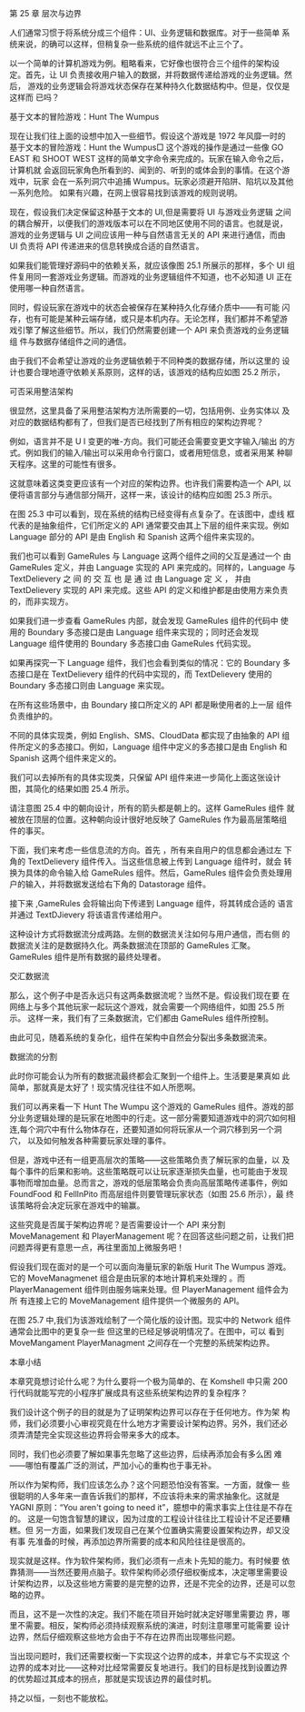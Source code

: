 第 25 章 层次与边界

人们通常习惯于将系统分成三个组件：UI、业务逻辑和数据库。对于一些简单
系统来说，的确可以这样，但稍复杂一些系统的组件就远不止三个了。

以一个简单的计算机游戏为例。粗略看来，它好像也很符合三个组件的架构设
定。首先，让 UI 负责接收用户输入的数据，并将数据传递给游戏的业务逻辑。然后，
游戏的业务逻辑会将游戏状态保存在某种持久化数据结构中。但是，仅仅是这样而
已吗？

基于文本的冒险游戏：Hunt The Wumpus

现在让我们往上面的设想中加入一些细节。假设这个游戏是 1972 年风靡一时的
基于文本的冒险游戏：Hunt the Wumpus□ 这个游戏的操作是通过一些像 GO EAST
和 SHOOT WEST 这样的简单文字命令来完成的。玩家在输入命令之后，计算机就
会返回玩家角色所看到的、闻到的、听到的或体会到的事情。在这个游戏中，玩家
会在一系列洞穴中追捕 Wumpus。玩家必须避开陷阱、陷坑以及其他一系列危险。
如果有兴趣，在网上很容易找到该游戏的规则说明。

现在，假设我们决定保留这种基于文本的 UI,但是需要将 UI 与游戏业务逻辑
之间的耦合解开，以便我们的游戏版本可以在不同地区使用不同的语言。也就是说，
游戏的业务逻辑与 UI 之间应该用一种与自然语言无关的 API 来进行通信，而由 UI
负责将 API 传递进来的信息转换成合适的自然语言。

如果我们能管理好源码中的依赖关系，就应该像图 25.1 所展示的那样，多个
UI 组件复用同一套游戏业务逻辑。而游戏的业务逻辑组件不知道，也不必知道 UI
正在使用哪一种自然语言。

同时，假设玩家在游戏中的状态会被保存在某种持久化存储介质中——有可能
闪存，也有可能是某种云端存储，或只是本机内存。无论怎样，我们都并不希望游
戏引擎了解这些细节。所以，我们仍然需要创建一个 API 来负责游戏的业务逻辑组
件与数据存储组件之间的通信。

由于我们不会希望让游戏的业务逻辑依赖于不同种类的数据存储，所以这里的
设计也要合理地遵守依赖关系原则，这样的话，该游戏的结构应如图 25.2 所示，

可否采用整洁架构

很显然，这里具备了采用整洁架构方法所需要的—切，包括用例、业务实体以
及对应的数据结构都有了，但我们是否已经找到了所有相应的架构边界呢？

例如，语言并不是 U I 变更的唯-方向。我们可能还会需要变更文字输入/输出
的方式。例如我们的输入/输出可以采用命令行窗口，或者用短信息，或者采用某
种聊天程序。这里的可能性有很多。

这就意味着这类变更应该有一个对应的架构边界。也许我们需要构造一个 API,
以便将语言部分与通信部分隔开，这样一来，该设计的结构应如图 25.3 所示。

在图 25.3 中可以看到，现在系统的结构已经变得有点复杂了。在该图中，虚线
框代表的是抽象组件，它们所定义的 API 通常要交由其上下层的组件来实现。例如
Language 部分的 API 是由 English 和 Spanish 这两个组件来实现的。

我们也可以看到 GameRules 与 Language 这两个组件之间的父互是通过一个
由 GameRules 定义，并由 Language 实现的 API 来完成的。同样的，Language
与 TextDelievery 之 间 的 交 互 也 是 通 过 由 Language 定 义 ， 并由
TextDelievery 实现的 API 来完成。这些 API 的定义和维护都是由使用方来负责
的，而非实现方。

如果我们进一步查看 GameRules 内部，就会发现 GameRules 组件的代码中
使用的 Boundary 多态接口是由 Language 组件来实现的；同时还会发现
Language 组件使用的 Boundary 多态接口由 GameRules 代码实现。

如果再探究一下 Language 组件，我们也会看到类似的情况：它的 Boundary
多态接口是在 TextDelievery 组件的代码中实现的，而 TextDelievery 使用的
Boundary 多态接口则由 Language 来实现。

在所有这些场景中，由 Boundary 接口所定义的 API 都是瞅使用者的上一层
组件负责维护的。

不同的具体实现类，例如 English、SMS、CloudData 都实现了由抽象的 API
组件所定义的多态接口。例如，Language 组件中定义的多态接口是由 English
和 Spanish 这两个组件来定义的。

我们可以去掉所有的具体实现类，只保留 API 组件来进一步简化上面这张设计
图，其简化的结果如图 25.4 所示。

请注意图 25.4 中的朝向设计，所有的箭头都是朝上的。这样 GameRules 组件
就被放在顶层的位置。这种朝向设计很好地反映了 GameRules 作为最高层策略组
件的事买。

下面，我们来考虑一些信息流的方向。首先 ，所有来自用户的信息都会通过左
下角的 TextDelievery 组件传入。当这些信息被上传到 Language 组件时，就会
转换为具体的命令输入给 GameRules 组件。然后，GameRules 组件会负责处理用
户的输入，并将数据发送给右下角的 Datastorage 组件。

接下来 ,GameRules 会将输出向下传递到 Language 组件，将其转成合适的
语言并通过 TextDJievery 将该语言传递给用户。

这种设计方式将数据流分成两路。左侧的数据流关注如何与用户通信，而右侧
的数据流关注的是数据持久化。两条数据流在顶部的 GameRules 汇聚。
GameRules 组件是所有数据的最终处理者。

交汇数据流

那么，这个例子中是否永远只有这两条数据流呢？当然不是。假设我们现在要
在网络上与多个其他玩家一起玩这个游戏，就会需要一个网络组件，如图 25.5 所示。
这样一来，我们有了三条数据流，它们都由 GameRules 组件所控制。

由此可见，随着系统的复杂化，组件在架构中自然会分裂出多条数据流来。

数据流的分割

此时你可能会认为所有的数据流最终都会汇聚到一个组件上。生活要是果真如
此简单，那就真是太好了！现实情况往往不如人所愿啊。

我们可以再来看一下 Hunt The Wumpu 这个游戏的 GameRules 组件。游戏的部
分业务逻辑处理的是玩家在地图中的行走。这一部分需要知道游戏中的洞穴如何相
连,每个洞穴中有什么物体存在，还要知道如何将玩家从一个洞穴移到另一个洞穴，
以及如何触发各种需要玩家处理的事件。

但是，游戏中还有一组更高层次的策略——这些策略负责了解玩家的血量，以
及每个事件的后果和影响。这些策略既可以让玩家逐渐损失血量，也可能由于发现
事物而增加血量。总而言之，游戏的低层策略会负责向高层策略传递事件，例如
FoundFood 和 FelllnPito 而高层组件则要管理玩家状态（如图 25.6 所示），最
终该策略将会决定玩家在游戏中的输赢。

这些究竟是否属于架构边界呢？是否需要设计一个 API 来分割
MoveManagement 和 PlayerManagement 呢？在回答这些问题之前，让我们把
问题弄得更有意思一点，再往里面加上微服务吧！

假设我们现在面对的是一个可以面向海量玩家的新版 Hurit The Wumpus 游戏。
它的 MoveManagmenet 组合是由玩家的本地计算机来处理的 。而
PlayerManagement 组件则由服务端来处理。但 PlayerManagement 组件会为所
有连接上它的 MoveManagement 组件提供一个微服务的 API。

在图 25.7 中,我们为该游戏绘制了一个简化版的设计图。现实中的 Network
组件通常会比图中的更复杂一些 但这里的已经足够说明情况了。在图中，可以
看到 MoveMangament PlayerManagment 之间存在一个完整的系统架构边界。

本章小结

本章究竟想讨论什么呢？为什么要将一个极为简单的、在 Komshell 中只需 200
行代码就能写完的小程序扩展成具有这些系统架构边界的复杂程序？

我们设计这个例子的目的就是为了证明架构边界可以存在于任何地方。作为架
构师，我们必须要小心审视究竟在什么地方才需要设计架构边界。另外，我们还必
须弄清楚完全实现这些边界将会带来多大的成本。

同时，我们也必须要了解如果事先忽略了这些边界，后续再添加会有多么困
难——哪怕有覆盖广泛的测试，严加小心的重构也于事无补。

所以作为架构师，我们应该怎么办？这个冋题恐怕没有答案。一方面，就像一
些很聪明的人多年来一直告诉我们的那样，不应该将未来的需求抽象化。这就是
YAGNI 原则：“You aren't going to need it”，臆想中的需求事实上住往是不存在的。
这是一句饱含智慧的建议，因为过度的工程设计往往比工程设计不足还要糟糕。但
另一方面，如果我们发现自己在某个位置确实需要设置架构边界，却又没有事
先准备的时候，再添加边界所需要的成本和风险往往是很高的。

现实就是这样。作为软件架构师，我们必须有一点未卜先知的能力。有时候要
依靠猜测——当然还要用点脑子。软件架构师必须仔细权衡成本，决定哪里需要设
计架构边界，以及这些地方需要的是完整的边界，还是不完全的边界，还是可以忽
略的边界。

而且，这不是一次性的决定。我们不能在项目开始时就决定好哪里需要边
界，哪里不需要。相反，架构师必须持续观察系统的演进，时刻注意哪里可能需要
设计边界，然后仔细观察这些地方会由于不存在边界而出现哪些问题。

当出现问题时，我们还需要权衡一下实现这个边界的成本，并拿它与不实现这
个边界的成本对比——这种对比经常需要反复地进行。我们的目标是找到设置边界
的优势超过其成本的拐点，那就是实现该边界的最佳时机。

持之以恒，一刻也不能放松。
